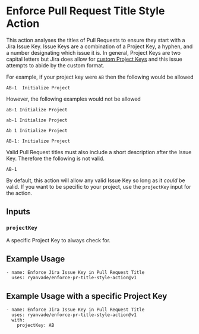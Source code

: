 # Enforce Pull Request Title Style Action

This action analyses the titles of Pull Requests to ensure they start with a Jira Issue Key.  Issue Keys are a combination of a Project Key, a hyphen, and a number designating which issue it is.  In general, Project Keys are two capital letters but Jira does allow for [custom Project Keys](https://confluence.atlassian.com/adminjiraserver/changing-the-project-key-format-938847081.html) and this issue attempts to abide by the custom format. 

For example, if your project key were `AB` then the following would be allowed

```
AB-1  Initialize Project
```

However, the following examples would not be allowed

```
aB-1 Initialize Project
```

```
ab-1 Initialize Project
```

```
Ab 1 Initialize Project
```

```
AB-1: Initialize Project
````

Valid Pull Request titles must also include a short description after the Issue Key. Therefore the following is not valid. 

```
AB-1
```

By default, this action will allow any valid Issue Key so long as it *could* be valid. If you want to be specific to your project, use the `projectKey` input for the action. 

## Inputs

### `projectKey`

A specific Project Key to always check for. 

## Example Usage

```
- name: Enforce Jira Issue Key in Pull Request Title
  uses: ryanvade/enforce-pr-title-style-action@v1
```

## Example Usage with a specific Project Key

```
- name: Enforce Jira Issue Key in Pull Request Title
  uses: ryanvade/enforce-pr-title-style-action@v1
  with:
    projectKey: AB
```
